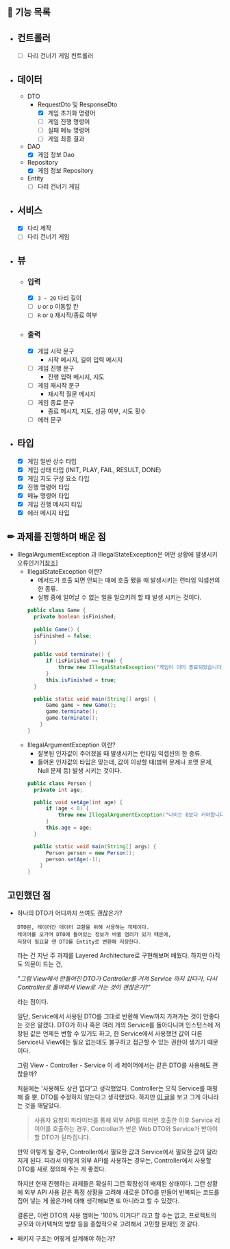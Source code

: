 ## 🚀 기능 목록
- ## 컨트롤러
  - [ ] 다리 건너기 게임 컨트롤러
- ## 데이터
  - DTO
    - RequestDto 및 ResponseDto
      - [X] 게임 초기화 명령어
      - [ ] 게임 진행 명령어
      - [ ] 실패 메뉴 명령어
      - [ ] 게임 최종 결과
  - DAO
    - [X] 게임 정보 Dao
  - Repository
    - [X] 게임 정보 Repository
  - Entity
    - [ ] 다리 건너기 게임
- ## 서비스
  - [X] 다리 제작
  - [ ] 다리 건너기 게임
- ## 뷰
  - ### 입력
    - [X] `3 ~ 20` 다리 길이
    - [ ] `U` or `D` 이동할 칸
    - [ ] `R` or `Q` 재시작/종료 여부
  - ### 출력
    - [X] 게임 시작 문구
      - 시작 메시지, 길이 입력 메시지
    - [ ] 게임 진행 문구
      - 진행 입력 메시지, 지도
    - [ ] 게임 재시작 문구
      - 재시작 질문 메시지
    - [ ] 게임 종료 문구
      - 종료 메시지, 지도, 성공 여부, 시도 횟수
    - [ ] 에러 문구
- ## 타입
  - [X] 게임 일반 상수 타입
  - [X] 게임 상태 타입 (INIT, PLAY, FAIL, RESULT, DONE)
  - [X] 게임 지도 구성 요소 타입
  - [X] 진행 명령어 타입
  - [X] 메뉴 명령어 타입
  - [X] 게임 진행 메시지 타입
  - [X] 에러 메시지 타입

## ✏ 과제를 진행하며 배운 점
- IllegalArgumentException 과 IllegalStateException은 어떤 상황에 발생시키 오류인가?[[참조](https://stackoverflow.com/questions/20169127/what-is-illegalstateexception)]
  - IllegalStateException 이란?
    - 메서드가 호출 되면 안되는 때에 호출 됐을 때 발생시키는 런타임 익셉션의 한 종류.
    - 실행 중에 일어날 수 없는 일을 일으키려 할 때 발생 시키는 것이다.
    ```java
    public class Game {
      private boolean isFinished;
      
      public Game() {
      isFinished = false;
      }  
    
      public void terminate() {
          if (isFinished == true) {
              throw new IllegalStateException("게임이 이미 종료되었습니다.");
          }
          this.isFinished = true;
      }
    
      public static void main(String[] args) {
          Game game = new Game();
          game.terminate();
          game.terminate();
        }
    }
    ```
  - IllegalArgumentException 이란?
    - 잘못된 인자값이 주어졌을 때 발생시키는 런타임 익셉션의 한 종류.
    - 들어온 인자값의 타입은 맞는데, 값이 이상할 때(범위 문제나 포맷 문제, Null 문제 등) 발생 시키는 것이다.
    ```java
    public class Person {
      private int age;

      public void setAge(int age) {
          if (age < 0) {
              throw new IllegalArgumentException("나이는 0보다 커야합니다.");
          }
          this.age = age;
      }
    
      public static void main(String[] args) {
          Person person = new Person();
          person.setAge(-1);
        }
    }
    ```

## 고민했던 점
- 하나의 DTO가 어디까지 쓰여도 괜찮은가?

  ```
  DTO란, 레이어간 데이터 교환을 위해 사용하는 객체이다. 
  레이어를 오가며 DTO에 들어있는 정보가 바뀔 염려가 있기 때문에, 
  저장이 필요할 땐 DTO를 Entity로 변환해 저장한다.
  ```
  
  라는 건 지난 주 과제를 Layered Architecture로 구현해보며 배웠다. 하지만 아직도 의문이 드는 건, 
  
  *"그럼 View에서 만들어진 DTO가 Controller를 거쳐 Service 까지 갔다가, 다시 Controller로 돌아와서 View로 가는 것이 괜찮은가?"*
  
  라는 점이다. 
  
  일단, Service에서 사용된 DTO를 그대로 반환해 View까지 가져가는 것이 안좋다는 것은 알겠다. 
  DTO가 하나 혹은 여러 개의 Service를 돌아다니며 인스턴스에 저장된 값은 언제든 변할 수 있기도 하고,
  한 Service에서 사용했던 값이 다른 Service나 View에는 필요 없는데도 불구하고 접근할 수 있는 권한이 생기기 때문이다.
  
  그럼 View - Controller - Service 이 세 레이어에서는 같은 DTO를 사용해도 괜찮을까?
  
  처음에는 '사용해도 상관 없다'고 생각했었다. Controller는 오직 Service를 매핑해 줄 뿐, DTO를 수정하지 않는다고 생각했었다.
  하지만 [이 글](https://techblog.woowahan.com/2711/)을 보고 그게 아니라는 것을 깨달았다.
  
  > 사용자 요청의 파라미터를 통해 외부 API를 여러번 호출한 이후 Service 레이어를 호출하는 경우, Controller가 받은 Web DTO와 Service가 받아야 할 DTO가 달라집니다.
  
  만약 이렇게 될 경우, Controller에서 필요한 값과 Service에서 필요한 값이 달라지게 된다. 따라서 이렇게 외부 API를 사용하는 경우는, Controller에서 사용할 DTO를 새로 정의해 주는 게 좋겠다.
  
  하지만 현재 진행하는 과제들은 확실히 그런 확장성이 배제된 상태이다. 그런 상황에 외부 API 사용 같은 특정 상황을 고려해 새로운 DTO를 만들어 반복되는 코드를 집어 넣는 게 옳은가에 대해 생각해보면 또 아니라고 할 수 있겠다.
  
  결론은, 이런 DTO의 사용 범위는 '100% 이거다!' 라고 할 수는 없고, 프로젝트의 규모와 아키텍쳐의 방향 등을 종합적으로 고려해서 고민할 문제인 것 같다.

- 패키지 구조는 어떻게 설계해야 하는가?
  